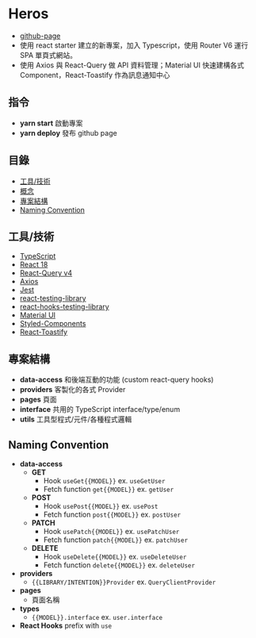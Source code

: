
# Heros
- [github-page](https://lieroliu.github.io/hero/)
- 使用 react starter 建立的新專案，加入 Typescript，使用 Router V6 運行 SPA 單頁式網站。
- 使用 Axios 與 React-Query 做 API 資料管理；Material UI 快速建構各式 Component，React-Toastify 作為訊息通知中心

## 指令
- **yarn start** 啟動專案
- **yarn deploy** 發布 github page

## 目錄

- [工具/技術](#工具/技術)
- [概念](#概念)
- [專案結構](#專案結構)
- [Naming Convention](#naming-convention)

## 工具/技術

- [TypeScript](https://www.typescriptlang.org/docs/)
- [React 18](https://beta.reactjs.org/)
- [React-Query v4](https://tanstack.com/query/v4/)
- [Axios](https://axios-http.com/docs/intro)
- [Jest](https://jestjs.io/)
- [react-testing-library](https://testing-library.com/docs/react-testing-library/intro)
- [react-hooks-testing-library](https://react-hooks-testing-library.com/)
- [Material UI](https://mui.com/zh/material-ui/getting-started/overview/)
- [Styled-Components](https://styled-components.com/docs)
- [React-Toastify](https://www.npmjs.com/package/react-toastify)

## 專案結構
- **data-access** 和後端互動的功能 (custom react-query hooks)
- **providers** 客製化的各式 Provider
- **pages** 頁面
- **interface** 共用的 TypeScript interface/type/enum
- **utils** 工具型程式/元件/各種程式邏輯

## Naming Convention
- **data-access**
  - **GET**
    - Hook `useGet{{MODEL}}` ex. `useGetUser`
    - Fetch function `get{{MODEL}}` ex. `getUser`
  - **POST**
    - Hook `usePost{{MODEL}}` ex. `usePost`
    - Fetch function `post{{MODEL}}` ex. `postUser`
  - **PATCH**
    - Hook `usePatch{{MODEL}}` ex. `usePatchUser`
    - Fetch function `patch{{MODEL}}` ex. `patchUser`
  - **DELETE**
    - Hook `useDelete{{MODEL}}` ex. `useDeleteUser`
    - Fetch function `delete{{MODEL}}` ex. `deleteUser`
- **providers**
  - `{{LIBRARY/INTENTION}}Provider` ex. `QueryClientProvider`
- **pages**
  - 頁面名稱
- **types**
  - `{{MODEL}}.interface` ex. `user.interface`
- **React Hooks** prefix with `use`
